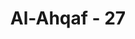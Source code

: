 ---
title: "Al-Ahqaf - 27"
no: 27
arabic_no: ٢٧
ayah: وَلَقَدْ اَهْلَكْنَا مَا حَوْلَكُمْ مِّنَ الْقُرٰى وَصَرَّفْنَا الْاٰيٰتِ لَعَلَّهُمْ يَرْجِعُوْنَ
translation: "Dan sungguh, telah Kami binasakan negeri-negeri di sekitarmu dan juga telah Kami menjelaskan berulang-ulang tanda-tanda (kebesaran Kami), agar mereka kembali (bertobat)."
tafsir: "Allah mengingatkan kaum musyrik Mekah agar mereka mengambil pelajaran dari pengalaman pahit yang telah dialami oleh orang-orang dahulu, yang telah mendustakan rasul yang diutus kepada mereka. Orang-orang dahulu itu bertempat tinggal tidak jauh dari Mekah seperti kaum 'Ad di Ahqaf, dan kaum Samud yang berdiam di daerah antara Mekah dan Syam. Kepada mereka telah diterangkan pula tanda-tanda keesaan, kekuasaan, dan kebesaran Allah dan telah disampaikan pula agama-Nya. Akan tetapi, mereka tidak mengacuhkannya, bahkan mengingkari dan memperolok-olokkan para rasul. Pada waktu azab menimpa mereka, tidak ada satu pun dari sembahan-sembahan itu yang dapat menolong mereka, bahkan sembahan-sembahan berupa patung yang tak bernyawa itu ikut hancur-lebur bersama mereka.\n\nItulah kebohongan dan pengingkaran umat-umat dahulu dan itu pula balasan dan azab yang mereka terima. Dari ayat ini, terkandung suatu ancaman Allah kepada orang-orang musyrik Mekah bahwa mereka pasti ditimpa azab, seperti yang dialami kaum 'Ad, Samud, dan umat yang lain apabila mereka tetap tidak mengindahkan seruan Muhammad saw sebagai rasul Allah yang diutus kepada mereka."
---